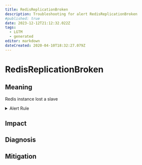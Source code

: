 ```yaml
---
title: RedisReplicationBroken
description: Troubleshooting for alert RedisReplicationBroken
#published: true
date: 2023-12-12T21:12:32.022Z
tags: 
  - LGTM
  - generated
editor: markdown
dateCreated: 2020-04-10T18:32:27.079Z
---
```


# RedisReplicationBroken

## Meaning
[//]: # "Short paragraph that explains what the alert means"
Redis instance lost a slave

<details>
  <summary>Alert Rule</summary>

{{% rule "redis/oliver006-redis-exporter.yml" "RedisReplicationBroken" %}}

<!-- Rule when generated

```yaml
alert: RedisReplicationBroken
expr: delta(redis_connected_slaves[1m]) < 0
for: 0m
labels:
    severity: critical
annotations:
    summary: Redis replication broken (instance {{ $labels.instance }})
    description: |-
        Redis instance lost a slave
          VALUE = {{ $value }}
          LABELS = {{ $labels }}
    runbook: https://github.com/srerun/prometheus-alerts/blob/main/content/runbooks/oliver006-redis-exporter/RedisReplicationBroken.md

```

-->

</details>


## Impact
[//]: # "What could / will happen if the alert is not addressed"



## Diagnosis
[//]: # "Steps to take to identify the cause of the problem"



## Mitigation
[//]: # "The steps necessary to resolve the alert"
